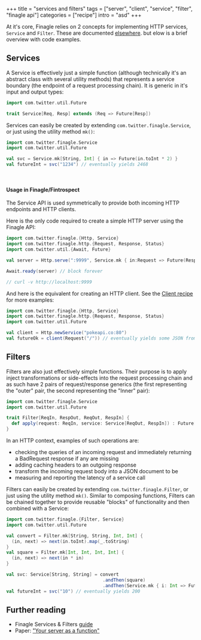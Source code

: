 +++
title = "services and filters"
tags = ["server", "client", "service", "filter", "finagle api"]
categories = ["recipe"]
intro = "asd"
+++

At it's core, Finagle relies on 2 concepts for implementing HTTP services, `Service` and `Filter`. These are documented [elsewhere](#reading). but elow is a brief overview with code examples.

## Services
A Service is effectively just a simple function (although technically it's an abstract class with several utility methods) that represents a service boundary (the endpoint of a request processing chain). It is generic in it's input and output types:
```scala
import com.twitter.util.Future

trait Service[Req, Resp] extends (Req => Future[Resp])
```

Services can easily be created by extending `com.twitter.finagle.Service`, or just using the utility method `mk()`:
```scala
import com.twitter.finagle.Service
import com.twitter.util.Future

val svc = Service.mk[String, Int] { in => Future(in.toInt * 2) }
val futureInt = svc("1234") // eventually yields 2468
```
<br/>

#### Usage in Finagle/Fintrospect
The Service API is used symmetrically to provide both incoming HTTP endpoints and HTTP clients.

Here is the only code required to create a simple HTTP server using the Finagle API:

```scala
import com.twitter.finagle.{Http, Service}
import com.twitter.finagle.http.{Request, Response, Status}
import com.twitter.util.{Await, Future}

val server = Http.serve(":9999", Service.mk { in:Request => Future(Response(Status.Ok)) })

Await.ready(server) // block forever

// curl -v http://localhost:9999
```

And here is the equivalent for creating an HTTP client. See the [Client recipe](../http-clients) for more examples:
```scala
import com.twitter.finagle.{Http, Service}
import com.twitter.finagle.http.{Request, Response, Status}
import com.twitter.util.Future

val client = Http.newService("pokeapi.co:80")
val futureOk = client(Request("/")) // eventually yields some JSON from the pokemon api
```

## Filters
Filters are also just effectively simple functions. Their purpose is to apply inject transformations or side-effects into the request processing chain and as such have 2 pairs of request/response generics (the first representing the "outer" pair, 
the second representing the "Inner" pair):
```scala
import com.twitter.finagle.Service
import com.twitter.util.Future

trait Filter[ReqIn, RespOut, ReqOut, RespIn] {
  def apply(request: ReqIn, service: Service[ReqOut, RespIn]) : Future[RespOut]
}
```
In an HTTP context, examples of such operations are: 

- checking the queries of an incoming request and immediately returning a BadRequest response if any are missing
- adding caching headers to an outgoing response
- transform the incoming request body into a JSON document to be 
- measuring and reporting the latency of a service call

Filters can easily be created by extending `com.twitter.finagle.Filter`, or just using the utility method `mk()`. Similar to composing functions, Filters can be chained together to provide reusable "blocks" of functionality
and then combined with a Service:
```scala
import com.twitter.finagle.{Filter, Service}
import com.twitter.util.Future

val convert = Filter.mk[String, String, Int, Int] { 
  (in, next) => next(in.toInt).map(_.toString) 
}
val square = Filter.mk[Int, Int, Int, Int] { 
  (in, next) => next(in * in) 
}

val svc: Service[String, String] = convert
                                    .andThen(square)
                                    .andThen(Service.mk { i: Int => Future(i * 2)})
val futureInt = svc("10") // eventually yields 200
```

## Further reading
<a name="reading"></a>

- Finagle Services & Filters [guide](https://twitter.github.io/finagle/guide/ServicesAndFilters.html)
- Paper: ["Your server as a function"](https://monkey.org/~marius/funsrv.pdf)